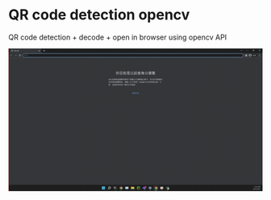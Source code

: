# QR code detection opencv
QR code detection + decode + open in browser using opencv API

![image](https://github.com/m5823779/qrcode-detection-opencv/blob/main/QR-detection.gif)
